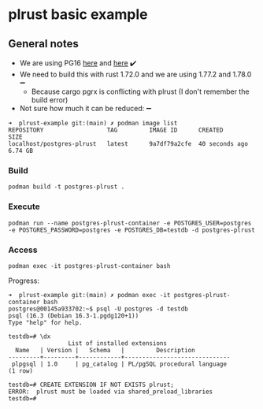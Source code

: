 # plrust basic example

## General notes

* We are using PG16 [here](https://github.com/trustification/trustify/blob/main/etc/deploy/compose/compose.yaml#L3) and [here](https://github.com/trustification/trustify/blob/main/Cargo.toml#L73) :heavy_check_mark:
* We need to build this with rust 1.72.0 and we are using 1.77.2 and 1.78.0 :heavy_minus_sign:
  * Because cargo pgrx is conflicting with plrust (I don't remember the build error)
* Not sure how much it can be reduced: :heavy_minus_sign:

```shell
➜  plrust-example git:(main) ✗ podman image list
REPOSITORY                  TAG         IMAGE ID      CREATED         SIZE
localhost/postgres-plrust   latest      9a7df79a2cfe  40 seconds ago  6.74 GB
```

### Build

```shell
podman build -t postgres-plrust .
```

### Execute

```shell
podman run --name postgres-plrust-container -e POSTGRES_USER=postgres -e POSTGRES_PASSWORD=postgres -e POSTGRES_DB=testdb -d postgres-plrust
```

### Access

```shell
podman exec -it postgres-plrust-container bash
```

Progress:

```shell
➜  plrust-example git:(main) ✗ podman exec -it postgres-plrust-container bash
postgres@00145a933702:~$ psql -U postgres -d testdb
psql (16.3 (Debian 16.3-1.pgdg120+1))
Type "help" for help.

testdb=# \dx
                 List of installed extensions
  Name   | Version |   Schema   |         Description
---------+---------+------------+------------------------------
 plpgsql | 1.0     | pg_catalog | PL/pgSQL procedural language
(1 row)

testdb=# CREATE EXTENSION IF NOT EXISTS plrust;
ERROR:  plrust must be loaded via shared_preload_libraries
testdb=#
```
